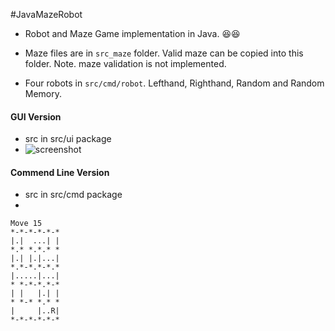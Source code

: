 #JavaMazeRobot

* Robot and Maze Game implementation in Java. :laughing::laughing:

* Maze files are in `src_maze` folder. Valid maze can be copied into this folder. Note. maze validation is not implemented.

* Four robots in `src/cmd/robot`. Lefthand, Righthand, Random and Random Memory.
#### GUI Version
* src in src/ui package
* ![screenshot]("/screen.png")
#### Commend Line Version
* src in src/cmd package
* 
```
Move 15
*-*-*-*-*-*
|.|  ...| |
*.* *.*.* *
|.| |.|...|
*.*-*.*-*.*
|.....|...|
* *-*-*.*-*
| |   |.| |
* *-* *.* *
|     |..R|
*-*-*-*-*-*
```
